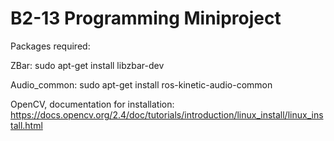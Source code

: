 # B2-13 Programming Miniproject
Packages required:

ZBar: sudo apt-get install libzbar-dev

Audio_common: sudo apt-get install ros-kinetic-audio-common

OpenCV, documentation for installation:
https://docs.opencv.org/2.4/doc/tutorials/introduction/linux_install/linux_install.html
